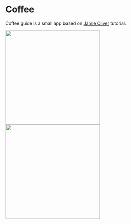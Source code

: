 # Coffee
Coffee guide is a small app based on [Jamie Oliver](http://www.jamieoliver.com/news-and-features/features/the-ultimate-coffee-guide/) tutorial. 

<img src="https://pp.userapi.com/c836737/v836737631/2ca43/eMuaHUeB9Cw.jpg" width="300"> <img src="https://pp.userapi.com/c836737/v836737631/2ca39/MdimZGn7mIU.jpg" width="300">
